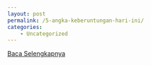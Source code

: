 ```yaml
---
layout: post
permalink: /5-angka-keberuntungan-hari-ini/
categories:
    - Uncategorized
---
```


[Baca Selengkapnya](/09)
